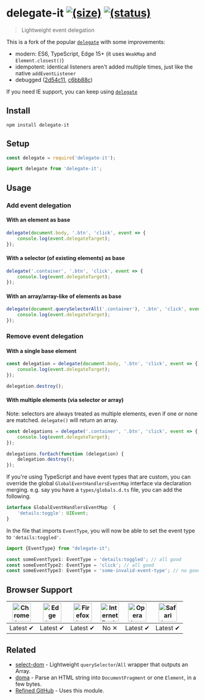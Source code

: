 # delegate-it [![(size)][badge-gzip]](#no-link) [![(status)][badge-travis]][link-travis]

  [badge-gzip]: https://img.shields.io/bundlephobia/minzip/delegate-it.svg?label=gzipped
  [badge-travis]: https://api.travis-ci.com/fregante/delegate-it.svg
  [link-travis]: https://travis-ci.org/fregante/delegate-it

> Lightweight event delegation

This is a fork of the popular [`delegate`](https://github.com/zenorocha/delegate) with some improvements:

- modern: ES6, TypeScript, Edge 15+ (it uses `WeakMap` and `Element.closest()`)
- idempotent: identical listeners aren't added multiple times, just like the native `addEventListener`
- debugged ([2d54c11](https://github.com/fregante/delegate-it/commit/2d54c1182aefd3ec9d8250fda76290971f5d7166), [c6bb88c](https://github.com/fregante/delegate-it/commit/c6bb88c2aa8097b25f22993a237cf09c96bcbfb8))

If you need IE support, you can keep using [`delegate`](https://github.com/zenorocha/delegate)

## Install

```
npm install delegate-it
```

## Setup

```js
const delegate = require('delegate-it');
```

```js
import delegate from 'delegate-it';
```

## Usage

### Add event delegation

#### With an element as base

```js
delegate(document.body, '.btn', 'click', event => {
    console.log(event.delegateTarget);
});
```

#### With a selector (of existing elements) as base

```js
delegate('.container', '.btn', 'click', event => {
    console.log(event.delegateTarget);
});
```

#### With an array/array-like of elements as base

```js
delegate(document.querySelectorAll('.container'), '.btn', 'click', event => {
    console.log(event.delegateTarget);
});
```

### Remove event delegation

#### With a single base element

```js
const delegation = delegate(document.body, '.btn', 'click', event => {
    console.log(event.delegateTarget);
});

delegation.destroy();
```

#### With multiple elements (via selector or array)

Note: selectors are always treated as multiple elements, even if one or none are matched. `delegate()` will return an array.

```js
const delegations = delegate('.container', '.btn', 'click', event => {
    console.log(event.delegateTarget);
});

delegations.forEach(function (delegation) {
    delegation.destroy();
});
```

If you're using TypeScript and have event types that are custom, you can override the global `GlobalEventHandlersEventMap` interface via declaration merging. e.g. say you have a `types/globals.d.ts` file, you can add the following.

```js
interface GlobalEventHandlersEventMap  {
    'details:toggle': UIEvent;
}
```

In the file that imports `EventType`, you will now be able to set the event type to `'details:toggled'`.

```js
import {EventType} from "delegate-it";

const someEventType1: EventType = 'details:toggled'; // all good
const someEventType2: EventType = 'click'; // all good
const someEventType3: EventType = 'some-invalid-event-type'; // no good
```

## Browser Support

| <img src="https://clipboardjs.com/assets/images/chrome.png" width="48px" height="48px" alt="Chrome logo"> | <img src="https://clipboardjs.com/assets/images/edge.png" width="48px" height="48px" alt="Edge logo"> | <img src="https://clipboardjs.com/assets/images/firefox.png" width="48px" height="48px" alt="Firefox logo"> | <img src="https://clipboardjs.com/assets/images/ie.png" width="48px" height="48px" alt="Internet Explorer logo"> | <img src="https://clipboardjs.com/assets/images/opera.png" width="48px" height="48px" alt="Opera logo"> | <img src="https://clipboardjs.com/assets/images/safari.png" width="48px" height="48px" alt="Safari logo"> |
|:---:|:---:|:---:|:---:|:---:|:---:|
| Latest ✔ | Latest ✔ | Latest ✔ | No ✕ | Latest ✔ | Latest ✔ |


## Related

- [select-dom](https://github.com/fregante/select-dom) - Lightweight `querySelector`/`All` wrapper that outputs an Array.
- [doma](https://github.com/fregante/doma) - Parse an HTML string into `DocumentFragment` or one `Element`, in a few bytes.
- [Refined GitHub](https://github.com/sindresorhus/refined-github) - Uses this module.
